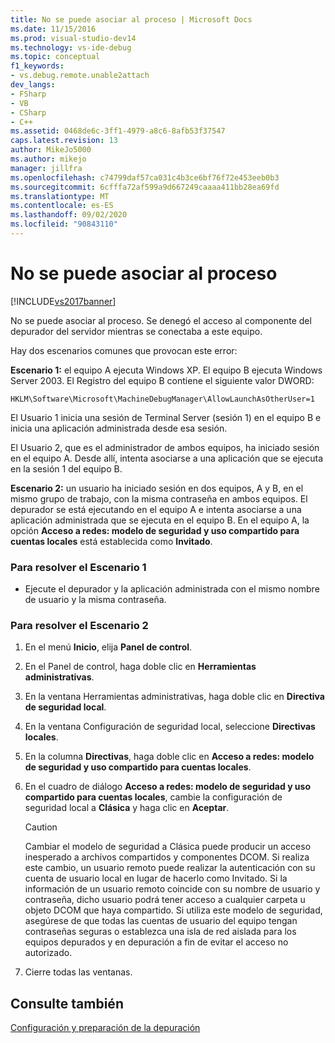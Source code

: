 ```yaml
---
title: No se puede asociar al proceso | Microsoft Docs
ms.date: 11/15/2016
ms.prod: visual-studio-dev14
ms.technology: vs-ide-debug
ms.topic: conceptual
f1_keywords:
- vs.debug.remote.unable2attach
dev_langs:
- FSharp
- VB
- CSharp
- C++
ms.assetid: 0468de6c-3ff1-4979-a8c6-8afb53f37547
caps.latest.revision: 13
author: MikeJo5000
ms.author: mikejo
manager: jillfra
ms.openlocfilehash: c74799daf57ca031c4b3ce6bf76f72e453eeb0b3
ms.sourcegitcommit: 6cfffa72af599a9d667249caaaa411bb28ea69fd
ms.translationtype: MT
ms.contentlocale: es-ES
ms.lasthandoff: 09/02/2020
ms.locfileid: "90843110"
---
```

# <a name="unable-to-attach-to-the-process"></a>No se puede asociar al proceso
[!INCLUDE[vs2017banner](../includes/vs2017banner.md)]

No se puede asociar al proceso. Se denegó el acceso al componente del depurador del servidor mientras se conectaba a este equipo.  
  
 Hay dos escenarios comunes que provocan este error:  
  
 **Escenario 1:** el equipo A ejecuta Windows XP. El equipo B ejecuta Windows Server 2003. El Registro del equipo B contiene el siguiente valor DWORD:  
  
 `HKLM\Software\Microsoft\MachineDebugManager\AllowLaunchAsOtherUser=1`  
  
 El Usuario 1 inicia una sesión de Terminal Server (sesión 1) en el equipo B e inicia una aplicación administrada desde esa sesión.  
  
 El Usuario 2, que es el administrador de ambos equipos, ha iniciado sesión en el equipo A. Desde allí, intenta asociarse a una aplicación que se ejecuta en la sesión 1 del equipo B.  
  
 **Escenario 2:** un usuario ha iniciado sesión en dos equipos, A y B, en el mismo grupo de trabajo, con la misma contraseña en ambos equipos. El depurador se está ejecutando en el equipo A e intenta asociarse a una aplicación administrada que se ejecuta en el equipo B. En el equipo A, la opción **Acceso a redes: modelo de seguridad y uso compartido para cuentas locales** está establecida como **Invitado**.  
  
### <a name="to-solve-scenario-1"></a>Para resolver el Escenario 1  
  
- Ejecute el depurador y la aplicación administrada con el mismo nombre de usuario y la misma contraseña.  
  
### <a name="to-solve-scenario-2"></a>Para resolver el Escenario 2  
  
1. En el menú **Inicio**, elija **Panel de control**.  
  
2. En el Panel de control, haga doble clic en **Herramientas administrativas**.  
  
3. En la ventana Herramientas administrativas, haga doble clic en **Directiva de seguridad local**.  
  
4. En la ventana Configuración de seguridad local, seleccione **Directivas locales**.  
  
5. En la columna **Directivas**, haga doble clic en **Acceso a redes: modelo de seguridad y uso compartido para cuentas locales**.  
  
6. En el cuadro de diálogo **Acceso a redes: modelo de seguridad y uso compartido para cuentas locales**, cambie la configuración de seguridad local a **Clásica** y haga clic en **Aceptar**.  
  
    > [!CAUTION]
    > Cambiar el modelo de seguridad a Clásica puede producir un acceso inesperado a archivos compartidos y componentes DCOM. Si realiza este cambio, un usuario remoto puede realizar la autenticación con su cuenta de usuario local en lugar de hacerlo como Invitado. Si la información de un usuario remoto coincide con su nombre de usuario y contraseña, dicho usuario podrá tener acceso a cualquier carpeta u objeto DCOM que haya compartido. Si utiliza este modelo de seguridad, asegúrese de que todas las cuentas de usuario del equipo tengan contraseñas seguras o establezca una isla de red aislada para los equipos depurados y en depuración a fin de evitar el acceso no autorizado.  
  
7. Cierre todas las ventanas.  
  
## <a name="see-also"></a>Consulte también  
 [Configuración y preparación de la depuración](../debugger/debugger-settings-and-preparation.md)
